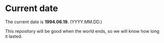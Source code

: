 # Current date

The current date is **1994.06.19.** (YYYY.MM.DD.)

This repository will be good when the world ends, so we will know how long it lasted.